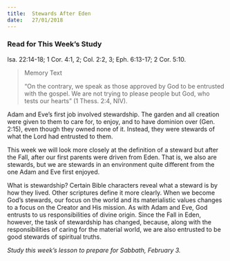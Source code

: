 ```yaml
---
title:  Stewards After Eden
date:   27/01/2018
---
```


### Read for This Week’s Study
Isa. 22:14-18; 1 Cor. 4:1, 2; Col. 2:2, 3; Eph. 6:13-17; 2 Cor. 5:10.

> <p>Memory Text</p>
> “On the contrary, we speak as those approved by God to be entrusted with the gospel. We are not trying to please people but God, who tests our hearts” (1 Thess. 2:4, NIV).

Adam and Eve’s first job involved stewardship. The garden and all creation were given to them to care for, to enjoy, and to have dominion over (Gen. 2:15), even though they owned none of it. Instead, they were stewards of what the Lord had entrusted to them.

This week we will look more closely at the definition of a steward but after the Fall, after our first parents were driven from Eden. That is, we also are stewards, but we are stewards in an environment quite different from the one Adam and Eve first enjoyed.

What is stewardship? Certain Bible characters reveal what a steward is by how they lived. Other scriptures define it more clearly. When we become God’s stewards, our focus on the world and its materialistic values changes to a focus on the Creator and His mission. As with Adam and Eve, God entrusts to us responsibilities of divine origin. Since the Fall in Eden, however, the task of stewardship has changed, because, along with the responsibilities of caring for the material world, we are also entrusted to be good stewards of spiritual truths.

*Study this week’s lesson to prepare for Sabbath, February 3.*